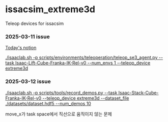 # issacsim_extreme3d
Teleop devices for issacsim


### 2025-03-11 issue  
[Today's notion](./https://www.notion.so/joystick-ROS2-bridge-enable-1b2bcc8dc7cf8007b0a3ec791f04fb28?pvs=4)

[./isaaclab.sh -p scripts/environments/teleoperation/teleop_se3_agent.py --task Isaac-Lift-Cube-Franka-IK-Rel-v0 --num_envs 1 --teleop_device extreme3d](https://github.com/user-attachments/assets/a1a0ea0f-bfaf-4add-81ca-0ed0a18b8b44)


### 2025-03-12 issue  

[./isaaclab.sh -p scripts/tools/record_demos.py --task Isaac-Stack-Cube-Franka-IK-Rel-v0 --teleop_device extreme3d --dataset_file ./datasets/dataset.hdf5 --num_demos 10](https://github.com/user-attachments/assets/be65ed46-fcec-4e4e-86ff-a5d8da123137)

move_x가 task space에서 직선으로 움직이지 않는 문제
